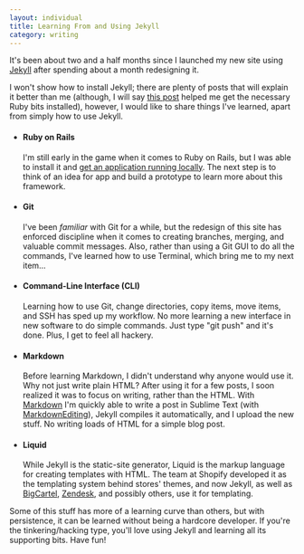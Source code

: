 ```yaml
---
layout: individual
title: Learning From and Using Jekyll
category: writing
---
```


It's been about two and a half months since I launched my new site using [Jekyll](https://github.com/mojombo/jekyll) after spending about a month redesigning it.

I won't show how to install Jekyll; there are plenty of posts that will explain it better than me (although, I will say [this post](http://pragmaticstudio.com/blog/2010/9/23/install-rails-ruby-mac) helped me get the necessary Ruby bits installed), however, I would like to share things I've learned, apart from simply how to use Jekyll.

+    #### Ruby on Rails
     I'm still early in the game when it comes to Ruby on Rails, but I was able to install it and [get an application running locally](https://twitter.com/drawingtype/status/276149940391133184). The next step is to think of an idea for app and build a prototype to learn more about this framework.

+    #### Git
     I've been *familiar* with Git for a while, but the redesign of this site has enforced discipline when it comes to creating branches, merging, and valuable commit messages. Also, rather than using a Git GUI to do all the commands, I've learned how to use Terminal, which bring me to my next item...

+    #### Command-Line Interface (CLI)
     Learning how to use Git, change directories, copy items, move items, and SSH has sped up my workflow. No more learning a new interface in new software to do simple commands. Just type "git push" and it's done. Plus, I get to feel all hackery.

+    #### Markdown
     Before learning Markdown, I didn't understand why anyone would use it. Why not just write plain HTML? After using it for a few posts, I soon realized it was to focus on writing, rather than the HTML. With [Markdown](http://daringfireball.net/projects/markdown/)  I'm quickly able to write a post in Sublime Text (with [MarkdownEditing](http://ttscoff.github.com/MarkdownEditing/)), Jekyll compiles it automatically, and I upload the new stuff. No writing loads of HTML for a simple blog post.

+    #### Liquid 
     While Jekyll is the static-site generator, Liquid is the markup language for creating templates with HTML. The team at Shopify developed it as the templating system behind stores' themes, and now Jekyll, as well as [BigCartel](http://bigcartel.com), [Zendesk](http://zendesk.com), and possibly others, use it for templating.

Some of this stuff has more of a learning curve than others, but with persistence, it can be learned without being a hardcore developer. If you're the tinkering/hacking type, you'll love using Jekyll and learning all its supporting bits. Have fun!
     


